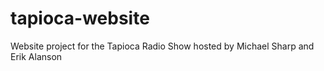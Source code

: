 # tapioca-website
Website project for the Tapioca Radio Show hosted by Michael Sharp and Erik Alanson
